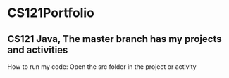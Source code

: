 # CS121Portfolio
CS121 Java, 
The master branch has my projects and activities 
--------------------------------------------
How to run my code: Open the src folder in the project or activity 
